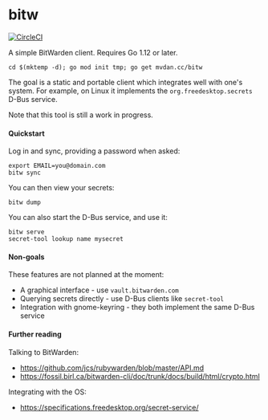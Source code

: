 # bitw

[![CircleCI](https://circleci.com/gh/mvdan/bitw.svg?style=svg)](https://circleci.com/gh/mvdan/bitw)

A simple BitWarden client. Requires Go 1.12 or later.

	cd $(mktemp -d); go mod init tmp; go get mvdan.cc/bitw

The goal is a static and portable client which integrates well with one's
system. For example, on Linux it implements the `org.freedesktop.secrets` D-Bus
service.

Note that this tool is still a work in progress.

#### Quickstart

Log in and sync, providing a password when asked:

	export EMAIL=you@domain.com
	bitw sync

You can then view your secrets:

	bitw dump

You can also start the D-Bus service, and use it:

	bitw serve
	secret-tool lookup name mysecret

#### Non-goals

These features are not planned at the moment:

* A graphical interface - use `vault.bitwarden.com`
* Querying secrets directly - use D-Bus clients like `secret-tool`
* Integration with gnome-keyring - they both implement the same D-Bus service

#### Further reading

Talking to BitWarden:

* https://github.com/jcs/rubywarden/blob/master/API.md
* https://fossil.birl.ca/bitwarden-cli/doc/trunk/docs/build/html/crypto.html

Integrating with the OS:

* https://specifications.freedesktop.org/secret-service/
